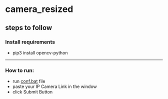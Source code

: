 # camera_resized
## steps to follow

### Install requirements
  - pip3 install opencv-python
  
****
### How to run:
  - run [conf.bat](https://github.com/ansari-akram/camera_resized/blob/master/conf.bat) file
  - paste your IP Camera Link in the window
  - click Submit Button
